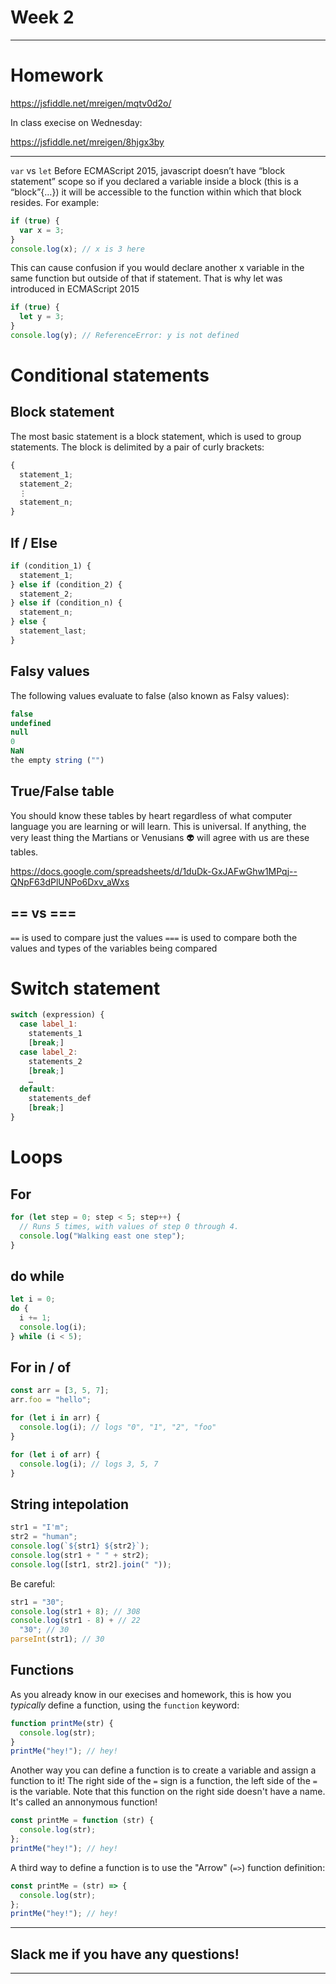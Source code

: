 # Week 2

---

# Homework

https://jsfiddle.net/mreigen/mqtv0d2o/

In class execise on Wednesday:

https://jsfiddle.net/mreigen/8hjgx3by

---

`var` vs `let`
Before ECMAScript 2015, javascript doesn’t have “block statement” scope so if you declared a variable inside a block (this is a “block”{…}) it will be accessible to the function within which that block resides. For example:

```javascript
if (true) {
  var x = 3;
}
console.log(x); // x is 3 here
```

This can cause confusion if you would declare another x variable in the same function but outside of that if statement. That is why let was introduced in ECMAScript 2015

```javascript
if (true) {
  let y = 3;
}
console.log(y); // ReferenceError: y is not defined
```

# Conditional statements

## Block statement

The most basic statement is a block statement, which is used to group statements. The block is delimited by a pair of curly brackets:

```javascript
{
  statement_1;
  statement_2;
  ⋮
  statement_n;
}
```

## If / Else

```javascript
if (condition_1) {
  statement_1;
} else if (condition_2) {
  statement_2;
} else if (condition_n) {
  statement_n;
} else {
  statement_last;
}
```

## Falsy values

The following values evaluate to false (also known as Falsy values):

```javascript
false
undefined
null
0
NaN
the empty string ("")
```

## True/False table

You should know these tables by heart regardless of what computer language you are learning or will learn. This is universal. If anything, the very least thing the Martians or Venusians :alien: will agree with us are these tables.

https://docs.google.com/spreadsheets/d/1duDk-GxJAFwGhw1MPqj--QNpF63dPlUNPo6Dxv_aWxs

## == vs ===

`==` is used to compare just the values
`===` is used to compare both the values and types of the variables being compared

# Switch statement

```javascript
switch (expression) {
  case label_1:
    statements_1
    [break;]
  case label_2:
    statements_2
    [break;]
    …
  default:
    statements_def
    [break;]
}
```

# Loops

## For

```javascript
for (let step = 0; step < 5; step++) {
  // Runs 5 times, with values of step 0 through 4.
  console.log("Walking east one step");
}
```

## do while

```javascript
let i = 0;
do {
  i += 1;
  console.log(i);
} while (i < 5);
```

## For in / of

```javascript
const arr = [3, 5, 7];
arr.foo = "hello";

for (let i in arr) {
  console.log(i); // logs "0", "1", "2", "foo"
}

for (let i of arr) {
  console.log(i); // logs 3, 5, 7
}
```

## String intepolation

```javascript
str1 = "I'm";
str2 = "human";
console.log(`${str1} ${str2}`);
console.log(str1 + " " + str2);
console.log([str1, str2].join(" "));
```

Be careful:

```javascript
str1 = "30";
console.log(str1 + 8); // 308
console.log(str1 - 8) + // 22
  "30"; // 30
parseInt(str1); // 30
```

## Functions

As you already know in our execises and homework, this is how you _typically_ define a function, using the `function` keyword:

```javascript
function printMe(str) {
  console.log(str);
}
printMe("hey!"); // hey!
```

Another way you can define a function is to create a variable and assign a function to it! The right side of the `=` sign is a function, the left side of the `=` is the variable. Note that this function on the right side doesn't have a name. It's called an annonymous function!

```javascript
const printMe = function (str) {
  console.log(str);
};
printMe("hey!"); // hey!
```

A third way to define a function is to use the "Arrow" (`=>`) function definition:

```javascript
const printMe = (str) => {
  console.log(str);
};
printMe("hey!"); // hey!
```

---

## Slack me if you have any questions!

---
